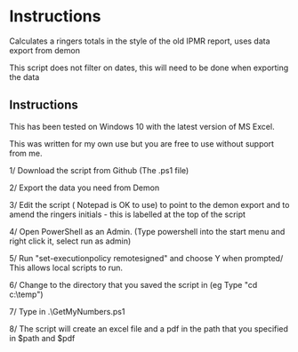 # Instructions
Calculates a ringers totals in the style of the old IPMR report, uses data export from demon

This script does not filter on dates, this will need to be done when exporting the data


## Instructions

This has been tested on Windows 10 with the latest version of MS Excel.

This was written for my own use but you are free to use without support from me.

1/ Download the script from Github (The .ps1 file)

2/ Export the data you need from Demon

3/ Edit the script ( Notepad is OK to use) to point to the demon export and to amend the ringers initials - this is labelled at the top of the script

4/ Open PowerShell as an Admin. (Type powershell into the start menu and right click it, select run as admin)

5/ Run "set-executionpolicy remotesigned" and choose Y when prompted/ This allows local scripts to run.

6/ Change to the directory that you saved the script in  (eg Type "cd c:\temp")

7/ Type in .\GetMyNumbers.ps1

8/ The script will create an excel file and a pdf in the path that you specified in $path and $pdf
